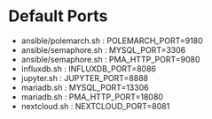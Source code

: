 # Default Ports
- ansible/polemarch.sh : POLEMARCH_PORT=9180
- ansible/semaphore.sh : MYSQL_PORT=3306
- ansible/semaphore.sh : PMA_HTTP_PORT=9080
- influxdb.sh : INFLUXDB_PORT=8086
- jupyter.sh : JUPYTER_PORT=8888
- mariadb.sh : MYSQL_PORT=13306
- mariadb.sh : PMA_HTTP_PORT=18080
- nextcloud.sh : NEXTCLOUD_PORT=8081
